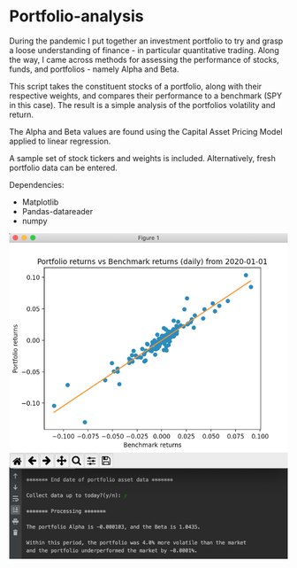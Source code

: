 # Portfolio-analysis

During the pandemic I put together an investment portfolio to try and grasp a loose understanding of finance - in particular quantitative trading. Along the way, I came across methods for assessing the performance of stocks, funds, and portfolios - namely Alpha and Beta. 

This script takes the constituent stocks of a portfolio, along with their respective weights, and compares their performance to a benchmark (SPY in this case).
The result is a simple analysis of the portfolios volatility and return.

The Alpha and Beta values are found using the Capital Asset Pricing Model applied to linear regression.

A sample set of stock tickers and weights is included. Alternatively, fresh portfolio data can be entered.


Dependencies:
 - Matplotlib
 - Pandas-datareader
 - numpy

![Portfolio](https://github.com/CassidyPeter/Portfolio-analysis/blob/master/Portfolio_analysis_new.png?raw=true)
